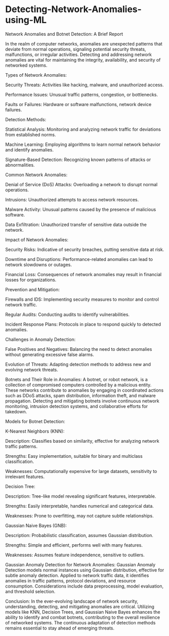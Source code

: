# Detecting-Network-Anomalies-using-ML

Network Anomalies and Botnet Detection: A Brief Report

In the realm of computer networks, anomalies are unexpected patterns that deviate from normal operations, signaling potential security threats, malfunctions, or irregular activities. Detecting and addressing network anomalies are vital for maintaining the integrity, availability, and security of networked systems.

Types of Network Anomalies:

Security Threats: Activities like hacking, malware, and unauthorized access.

Performance Issues: Unusual traffic patterns, congestion, or bottlenecks.

Faults or Failures: Hardware or software malfunctions, network device failures.

Detection Methods:

Statistical Analysis: Monitoring and analyzing network traffic for deviations from established norms.

Machine Learning: Employing algorithms to learn normal network behavior and identify anomalies.

Signature-Based Detection: Recognizing known patterns of attacks or abnormalities.

Common Network Anomalies:

Denial of Service (DoS) Attacks: Overloading a network to disrupt normal operations.

Intrusions: Unauthorized attempts to access network resources.

Malware Activity: Unusual patterns caused by the presence of malicious software.

Data Exfiltration: Unauthorized transfer of sensitive data outside the network.

Impact of Network Anomalies:

Security Risks: Indicative of security breaches, putting sensitive data at risk.

Downtime and Disruptions: Performance-related anomalies can lead to network slowdowns or outages.

Financial Loss: Consequences of network anomalies may result in financial losses for organizations.

Prevention and Mitigation:

Firewalls and IDS: Implementing security measures to monitor and control network traffic.

Regular Audits: Conducting audits to identify vulnerabilities.

Incident Response Plans: Protocols in place to respond quickly to detected anomalies.

Challenges in Anomaly Detection:

False Positives and Negatives: Balancing the need to detect anomalies without generating excessive false alarms.

Evolution of Threats: Adapting detection methods to address new and evolving network threats.

Botnets and Their Role in Anomalies:
A botnet, or robot network, is a collection of compromised computers controlled by a malicious entity. These networks contribute to anomalies by engaging in coordinated actions such as DDoS attacks, spam distribution, information theft, and malware propagation. Detecting and mitigating botnets involve continuous network monitoring, intrusion detection systems, and collaborative efforts for takedown.

Models for Botnet Detection:

K-Nearest Neighbors (KNN):

Description: Classifies based on similarity, effective for analyzing network traffic patterns.

Strengths: Easy implementation, suitable for binary and multiclass classification.

Weaknesses: Computationally expensive for large datasets, sensitivity to irrelevant features.

Decision Tree:

Description: Tree-like model revealing significant features, interpretable.

Strengths: Easily interpretable, handles numerical and categorical data.

Weaknesses: Prone to overfitting, may not capture subtle relationships.

Gaussian Naive Bayes (GNB):

Description: Probabilistic classification, assumes Gaussian distribution.

Strengths: Simple and efficient, performs well with many features.

Weaknesses: Assumes feature independence, sensitive to outliers.

Gaussian Anomaly Detection for Network Anomalies:
Gaussian Anomaly Detection models normal instances using Gaussian distribution, effective for subtle anomaly detection. Applied to network traffic data, it identifies anomalies in traffic patterns, protocol deviations, and resource consumption. Considerations include data preprocessing, model evaluation, and threshold selection.

Conclusion:
In the ever-evolving landscape of network security, understanding, detecting, and mitigating anomalies are critical. Utilizing models like KNN, Decision Trees, and Gaussian Naive Bayes enhances the ability to identify and combat botnets, contributing to the overall resilience of networked systems. The continuous adaptation of detection methods remains essential to stay ahead of emerging threats.
